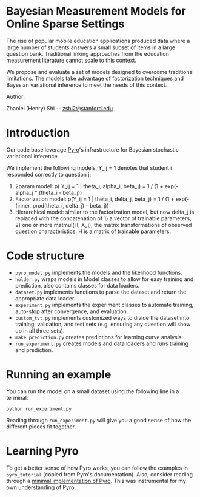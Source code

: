 # Bayesian Measurement Models for Online Sparse Settings


The rise of popular mobile education applications produced data where a large number of students answers a small subset of items in a large question bank. Traditional linking approaches from the education measurement literature cannot scale to this context.

We propose and evaluate a set of models designed to overcome traditional limitations. The models take advantage of factorization techniques and Bayesian variational inference to meet the needs of this context.

Author:

Zhaolei (Henry) Shi -- zshi2@stanford.edu

# Introduction

Our code base leverage [Pyro](https://github.com/pyro-ppl/pyro)'s infrastructure for Bayesian stochastic variational inference. 

We implement the following models, Y_ij = 1 denotes that student i responded correctly to question j:

1. 2param model: p( Y_ij = 1 | theta_i, alpha_i, beta_j) = 1 / (1 + exp(- alpha_j * (theta_i - beta_j))
2. Factorization model: p(Y_ij = 1 | theta_i, delta_j, beta_j) = 1 / (1 + exp(- (inner_prod(theta_i, delta_j)  - beta_j))
3. Hierarchical model: similar to the factorization model, but now delta_j is replaced with the concatenation of 1) a vector of trainable parameters, 2) one or more matmul(H, X_j), the matrix transformations of observed question characteristics. H is a matrix of trainable parameters.

# Code structure

* `pyro_model.py` implements the models and the likelihood functions.
* `holder.py` wraps models in Model classes to allow for easy training and prediction, also contains classes for data loaders.
* `dataset.py` implements functions to parse the dataset and return the appropriate data loader.
* `experiment.py` implements the experiment classes to automate training, auto-stop after convergence, and evaluation.
* `custom_tvt.py` implements customized ways to divide the dataset into training, validation, and test sets (e.g. ensuring any question will show up in all three sets).
* `make_prediction.py` creates predictions for learning curve analysis.
* `run_experiment.py` creates models and data loaders and runs training and prediction.

# Running an example

You can run the model on a small dataset using the following line in a terminal:

```
python run_experiment.py
```
Reading through `run_experiment.py` will give you a good sense of how the different pieces fit together.

# Learning Pyro

To get a better sense of how Pyro works, you can follow the examples in `pyro_tutorial` (copied from Pyro's documentation). Also, consider reading through a [minimal implementation of Pyro](http://pyro.ai/examples/minipyro.html). This was instrumental for my own understanding of Pyro.

